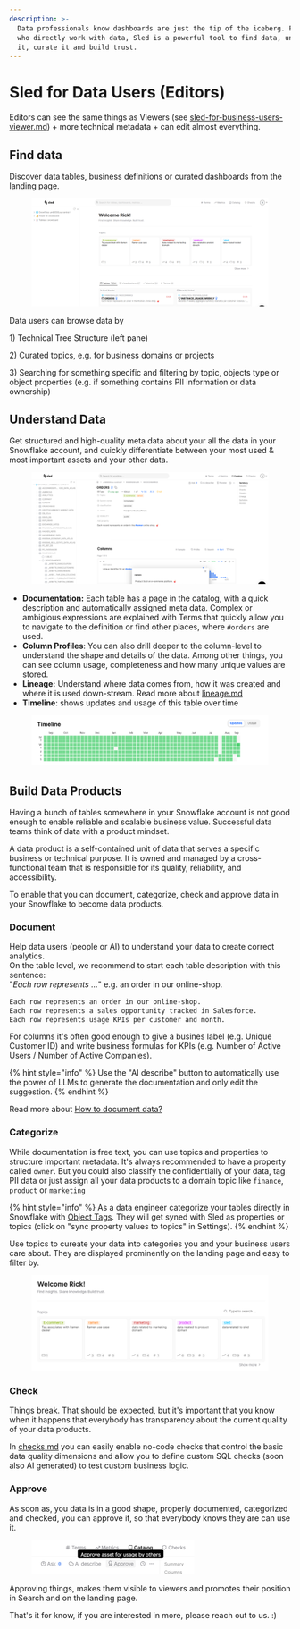 ```yaml
---
description: >-
  Data professionals know dashboards are just the tip of the iceberg. For people
  who directly work with data, Sled is a powerful tool to find data, understand
  it, curate it and build trust.
---
```


# Sled for Data Users (Editors)

Editors can see the same things as Viewers (see [sled-for-business-users-viewer.md](sled-for-business-users-viewer.md "mention")) + more technical metadata + can edit almost everything.

## Find data

Discover data tables, business definitions or curated dashboards from the landing page.

<figure><img src=".gitbook/assets/grafik (16).png" alt=""><figcaption></figcaption></figure>

Data users can browse data by&#x20;

1\) Technical Tree Structure (left pane)

2\) Curated topics, e.g. for business domains or projects

3\) Searching for something specific and filtering by topic, objects type or object properties (e.g. if something contains PII information or data ownership)



## Understand Data

Get structured and high-quality meta data about your all the data in your Snowflake account, and quickly differentiate between your most used & most important assets and your other data.

<figure><img src=".gitbook/assets/grafik (12).png" alt=""><figcaption></figcaption></figure>

* **Documentation:** Each table has a page in the catalog, with a quick description and automatically assigned meta data. Complex or ambigious expressions are explained with Terms that quickly allow you to navigate to the definition or find other places, where `#orders` are used.
* **Column Profiles**: You can also drill deeper to the column-level to understand the shape and details of the data. Among other things, you can see column usage, completeness and how many unique values are stored.
* **Lineage:** Understand where data comes from, how it was created and where it is used down-stream. Read more about [lineage.md](lineage.md "mention")
* **Timeline**: shows updates and usage of this table over time

<figure><img src=".gitbook/assets/grafik (13).png" alt=""><figcaption></figcaption></figure>

## Build Data Products

Having a bunch of tables somewhere in your Snowflake account is not good enough to enable reliable and scalable business value. Successful data teams think of data with a product mindset.

A data product is a self-contained unit of data that serves a specific business or technical purpose. It is owned and managed by a cross-functional team that is responsible for its quality, reliability, and accessibility.

To enable that you can document, categorize, check and approve data in your Snowflake to become data products.&#x20;

### Document

Help data users (people or AI) to understand your data to create correct analytics.\
On the table level, we recommend to start each table description with this sentence:\
"_Each row represents ..._" e.g. an order in our online-shop.

```
Each row represents an order in our online-shop.
Each row represents a sales opportunity tracked in Salesforce.
Each row represents usage KPIs per customer and month.
```

For columns it's often good enough to give a busines label (e.g. Unique Customer ID) and write business formulas for KPIs (e.g. Number of Active Users / Number of Active Companies).

{% hint style="info" %}
Use the "AI describe" button to automatically use the power of LLMs to generate the documentation and only edit the suggestion.
{% endhint %}

Read more about [How to document data?](https://www.sled.so/blog/how-to-document-data)

### Categorize

While documentation is free text, you can use topics and properties to structure important metadata. It's always recommended to have a property called `owner`. But you could also classify the confidentially of your data, tag PII data or just assign all your data products to a domain topic like `finance`, `product` or `marketing`

{% hint style="info" %}
As a data engineer categorize your tables directly in Snowflake with [Object Tags](https://docs.snowflake.com/en/user-guide/object-tagging). They will get syned with Sled as properties or topics (click on "sync property values to topics" in Settings).
{% endhint %}

Use topics to cureate your data into categories you and your business users care about. They are displayed prominently on the landing page and easy to filter by.&#x20;

<figure><img src=".gitbook/assets/grafik (14).png" alt=""><figcaption></figcaption></figure>

### Check

Things break. That should be expected, but it's important that you know when it happens that everybody has transparency about the current quality of your data products.&#x20;

In [checks.md](checks.md "mention") you can easily enable no-code checks that control the basic data quality dimensions and allow you to define custom SQL checks (soon also AI generated) to test custom business logic.

### Approve

As soon as, you data is in a good shape, properly documented, categorized and checked, you can approve it, so that everybody knows they are can use it.&#x20;

<figure><img src=".gitbook/assets/grafik (15).png" alt="" width="291"><figcaption></figcaption></figure>

Approving things, makes them visible to viewers and promotes their position in Search and on the landing page.



That's it for know, if you are interested in more, please reach out to us. :)&#x20;
